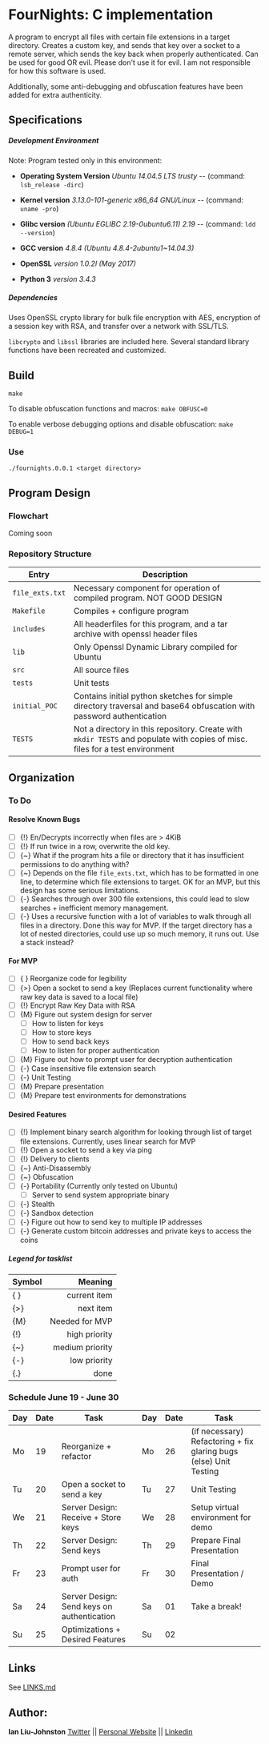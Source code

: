 # FourNights: C implementation
A program to encrypt all files with certain file extensions in a target directory. Creates a custom key, and sends that key over a socket to a remote server, which sends the key back when properly authenticated. Can be used for good OR evil. Please don't use it for evil. I am not responsible for how this software is used.

Additionally, some anti-debugging and obfuscation features have been added for extra authenticity.

## Specifications
<h5>Development Environment</h5>

Note: Program tested only in this environment:

* **Operating System Version**	*Ubuntu 14.04.5 LTS trusty* -- (command: ``lsb_release -dirc``)

* **Kernel version** *3.13.0-101-generic x86_64 GNU/Linux*  -- (command: ``uname -pro``)

* **Glibc version** *(Ubuntu EGLIBC 2.19-0ubuntu6.11) 2.19* -- (command: ``ldd --version``)

* **GCC version** *4.8.4 (Ubuntu 4.8.4-2ubuntu1~14.04.3)*

* **OpenSSL** *version 1.0.2l (May 2017)*

* **Python 3** *version 3.4.3*

<h5>Dependencies</h5>
Uses OpenSSL crypto library for bulk file encryption with AES, encryption of a session key with RSA, and transfer over a network with SSL/TLS.

``libcrypto`` and ``libssl`` libraries are included here. Several standard library functions have been recreated and customized.

## Build
``make``

To disable obfuscation functions and macros:
``make OBFUSC=0``

To enable verbose debugging options and disable obfuscation:
``make DEBUG=1``

### Use
``./fournights.0.0.1 <target directory>``

## Program Design
### Flowchart
Coming soon

### Repository Structure
| Entry             | Description |
| ------------------| ------------|
| ``file_exts.txt`` | Necessary component for operation of compiled program. NOT GOOD DESIGN
| ``Makefile``      | Compiles + configure program
| ``includes``      | All headerfiles for this program, and a tar archive with openssl header files
| ``lib``           | Only Openssl Dynamic Library compiled for Ubuntu
| ``src``           | All source files
| ``tests``         | Unit tests
| ``initial_POC``   | Contains initial python sketches for simple directory traversal and base64 obfuscation with password authentication
| ``TESTS``         | Not a directory in this repository. Create with ``mkdir TESTS`` and populate with copies of misc. files for a test environment

## Organization
### To Do
#### Resolve Known Bugs
- [ ] {!} En/Decrypts incorrectly when files are > 4KiB
- [ ] {!} If run twice in a row, overwrite the old key.
- [ ] {~} What if the program hits a file or directory that it has insufficient permissions to do anything with?
- [ ] {~} Depends on the file ``file_exts.txt``, which has to be formatted in one line, to determine which file extensions to target. OK for an MVP, but this design has some serious limitations.
- [ ] {-} Searches through over 300 file extensions, this could lead to slow searches + inefficient memory management.
- [ ] {-} Uses a recursive function with a lot of variables to walk through all files in a directory. Done this way for MVP. If the target directory has a lot of nested directories, could use up so much memory, it runs out. Use a stack instead?

#### For MVP
- [ ] { } Reorganize code for legibility
- [ ] {>} Open a socket to send a key (Replaces current functionality where raw key data is saved to a local file)
- [ ] {!} Encrypt Raw Key Data with RSA
- [ ] {M} Figure out system design for server
  - [ ] How to listen for keys
  - [ ] How to store keys
  - [ ] How to send back keys
  - [ ] How to listen for proper authentication
- [ ] {M} Figure out how to prompt user for decryption authentication
- [ ] {-} Case insensitive file extension search
- [ ] {-} Unit Testing
- [ ] {M} Prepare presentation 
- [ ] {M} Prepare test environments for demonstrations

#### Desired Features
- [ ] {!} Implement binary search algorithm for looking through list of target file extensions. Currently, uses linear search for MVP
- [ ] {!} Open a socket to send a key via ping
- [ ] {!} Delivery to clients
- [ ] {~} Anti-Disassembly
- [ ] {~} Obfuscation
- [ ] {-} Portability (Currently only tested on Ubuntu)
  - [ ] Server to send system appropriate binary
- [ ] {-} Stealth
- [ ] {-} Sandbox detection
- [ ] {-} Figure out how to send key to multiple IP addresses 
- [ ] {-} Generate custom bitcoin addresses and private keys to access the coins

##### Legend for tasklist
| Symbol| Meaning                     |
| ------| ---------------------------:|
|  { }  | current item                |
|  {>}  | next item                   |
|  {M}  | Needed for MVP              |
|  {!}  | high priority               |
|  {~}  | medium priority             |
|  {-}  | low priority                |
|  {.}  | done                        |

### Schedule June 19 - June 30
| Day| Date| Task                       |  | Day| Date| Task                      |
| ---| ---| ----------------------------| -| ---| ---| ---------------------------|
| Mo | 19 | Reorganize + refactor       |  | Mo | 26 | (if necessary) Refactoring + fix glaring bugs (else) Unit Testing|
| Tu | 20 | Open a socket to send a key |  | Tu | 27 | Unit Testing               |
| We | 21 | Server Design: Receive + Store keys |  | We | 28 | Setup virtual environment for demo|
| Th | 22 | Server Design: Send keys    |  | Th | 29 | Prepare Final Presentation |
| Fr | 23 | Prompt user for auth        |  | Fr | 30 | Final Presentation / Demo  |
| Sa | 24 | Server Design: Send keys on authentication|  | Sa | 01 | Take a break!              |
| Su | 25 | Optimizations + Desired Features|  | Su | 02 |                            |

## Links
See [LINKS.md](LINKS.md)

## Author:
**Ian Liu-Johnston** [Twitter](https://twitter.com/@Concativerse) || [Personal Website](http://www.ianxaunliu-johnston.com/) || [Linkedin](https://www.linkedin.com/in/ian-liu-johnston-32a40a115)
